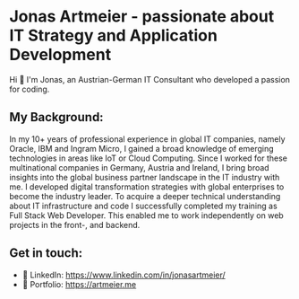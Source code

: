 
# Jonas Artmeier - passionate about IT Strategy and Application Development


Hi 👋 I'm Jonas, an Austrian-German IT Consultant who developed a passion for coding.


## My Background:

In my 10+ years of professional experience in global IT companies, namely Oracle, IBM and Ingram Micro, I gained a broad knowledge of emerging technologies in areas like IoT or Cloud Computing. Since I worked for these multinational companies in Germany, Austria and Ireland, I bring broad insights into the global business partner landscape in the IT industry with me. I developed digital transformation strategies with global enterprises to become the industry leader.
To acquire a deeper technical understanding about IT infrastructure and code I successfully completed my training as Full Stack Web Developer. This enabled me to work independently on web projects in the front-, and backend.

## Get in touch:

- 💬 LinkedIn: https://www.linkedin.com/in/jonasartmeier/
- 🌱 Portfolio: https://artmeier.me
